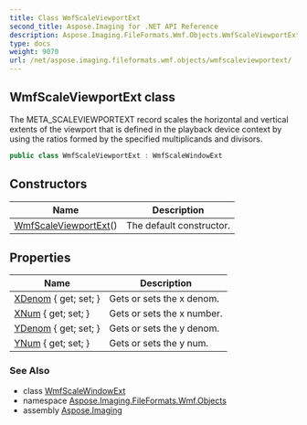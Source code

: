 ```yaml
---
title: Class WmfScaleViewportExt
second_title: Aspose.Imaging for .NET API Reference
description: Aspose.Imaging.FileFormats.Wmf.Objects.WmfScaleViewportExt class. The META_SCALEVIEWPORTEXT record scales the horizontal and vertical extents of the viewport that is defined in the playback device context by using the ratios formed by the specified multiplicands and divisors
type: docs
weight: 9070
url: /net/aspose.imaging.fileformats.wmf.objects/wmfscaleviewportext/
---
```

## WmfScaleViewportExt class

The META_SCALEVIEWPORTEXT record scales the horizontal and vertical extents of the viewport that is defined in the playback device context by using the ratios formed by the specified multiplicands and divisors.

```csharp
public class WmfScaleViewportExt : WmfScaleWindowExt
```

## Constructors

| Name | Description |
| --- | --- |
| [WmfScaleViewportExt](wmfscaleviewportext/)() | The default constructor. |

## Properties

| Name | Description |
| --- | --- |
| [XDenom](../../aspose.imaging.fileformats.wmf.objects/wmfscalewindowext/xdenom/) { get; set; } | Gets or sets the x denom. |
| [XNum](../../aspose.imaging.fileformats.wmf.objects/wmfscalewindowext/xnum/) { get; set; } | Gets or sets the x number. |
| [YDenom](../../aspose.imaging.fileformats.wmf.objects/wmfscalewindowext/ydenom/) { get; set; } | Gets or sets the y denom. |
| [YNum](../../aspose.imaging.fileformats.wmf.objects/wmfscalewindowext/ynum/) { get; set; } | Gets or sets the y num. |

### See Also

* class [WmfScaleWindowExt](../wmfscalewindowext/)
* namespace [Aspose.Imaging.FileFormats.Wmf.Objects](../../aspose.imaging.fileformats.wmf.objects/)
* assembly [Aspose.Imaging](../../)


